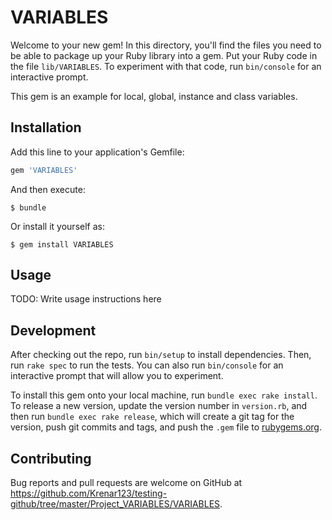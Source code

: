 # VARIABLES

Welcome to your new gem! In this directory, you'll find the files you need to be able to package up your Ruby library into a gem. Put your Ruby code in the file `lib/VARIABLES`. To experiment with that code, run `bin/console` for an interactive prompt.

This gem is an example for local, global, instance and class variables.

## Installation

Add this line to your application's Gemfile:

```ruby
gem 'VARIABLES'
```

And then execute:

    $ bundle

Or install it yourself as:

    $ gem install VARIABLES

## Usage

TODO: Write usage instructions here

## Development

After checking out the repo, run `bin/setup` to install dependencies. Then, run `rake spec` to run the tests. You can also run `bin/console` for an interactive prompt that will allow you to experiment.

To install this gem onto your local machine, run `bundle exec rake install`. To release a new version, update the version number in `version.rb`, and then run `bundle exec rake release`, which will create a git tag for the version, push git commits and tags, and push the `.gem` file to [rubygems.org](https://rubygems.org).

## Contributing

Bug reports and pull requests are welcome on GitHub at https://github.com/Krenar123/testing-github/tree/master/Project_VARIABLES/VARIABLES.
